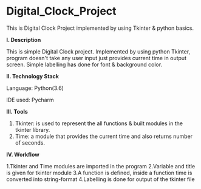 # Digital_Clock_Project
This is Digital Clock Project implemented by using Tkinter & python basics.

**I. Description**

This is simple Digital Clock project. Implemented by using python Tkinter, program doesn't take any user input just provides current time in output screen. 
Simple labelling has done for font & background color.

**II. Technology Stack**

Language: Python(3.6)

IDE used: Pycharm

**III. Tools**

1. Tkinter: is used to represent the all functions & built modules in the tkinter library.
2. Time: a module that provides the current time and also returns number of seconds.  

**IV. Workflow**

1.Tkinter and Time modules are imported in the program 
2.Variable and title is given for tkinter module
3.A function is defined, inside a function time is converted into string-format
4.Labelling is done for output of the tkinter file





